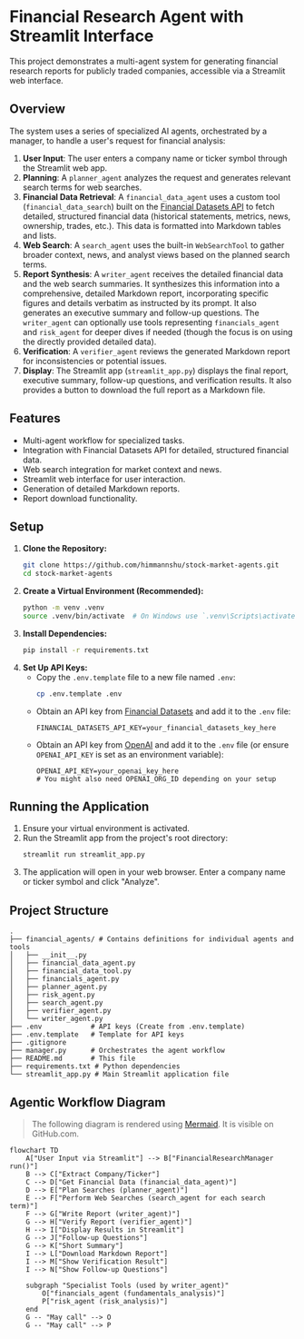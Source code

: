 # Financial Research Agent with Streamlit Interface

This project demonstrates a multi-agent system for generating financial research reports for publicly traded companies, accessible via a Streamlit web interface.

## Overview

The system uses a series of specialized AI agents, orchestrated by a manager, to handle a user's request for financial analysis:

1.  **User Input**: The user enters a company name or ticker symbol through the Streamlit web app.
2.  **Planning**: A `planner_agent` analyzes the request and generates relevant search terms for web searches.
3.  **Financial Data Retrieval**: A `financial_data_agent` uses a custom tool (`financial_data_search`) built on the [Financial Datasets API](https://docs.financialdatasets.ai/introduction) to fetch detailed, structured financial data (historical statements, metrics, news, ownership, trades, etc.). This data is formatted into Markdown tables and lists.
4.  **Web Search**: A `search_agent` uses the built-in `WebSearchTool` to gather broader context, news, and analyst views based on the planned search terms.
5.  **Report Synthesis**: A `writer_agent` receives the detailed financial data and the web search summaries. It synthesizes this information into a comprehensive, detailed Markdown report, incorporating specific figures and details verbatim as instructed by its prompt. It also generates an executive summary and follow-up questions. The `writer_agent` can optionally use tools representing `financials_agent` and `risk_agent` for deeper dives if needed (though the focus is on using the directly provided detailed data).
6.  **Verification**: A `verifier_agent` reviews the generated Markdown report for inconsistencies or potential issues.
7.  **Display**: The Streamlit app (`streamlit_app.py`) displays the final report, executive summary, follow-up questions, and verification results. It also provides a button to download the full report as a Markdown file.

## Features

*   Multi-agent workflow for specialized tasks.
*   Integration with Financial Datasets API for detailed, structured financial data.
*   Web search integration for market context and news.
*   Streamlit web interface for user interaction.
*   Generation of detailed Markdown reports.
*   Report download functionality.

## Setup

1.  **Clone the Repository:**
    ```bash
    git clone https://github.com/himmannshu/stock-market-agents.git
    cd stock-market-agents
    ```
2.  **Create a Virtual Environment (Recommended):**
    ```bash
    python -m venv .venv
    source .venv/bin/activate  # On Windows use `.venv\Scripts\activate`
    ```
3.  **Install Dependencies:**
    ```bash
    pip install -r requirements.txt
    ```
4.  **Set Up API Keys:**
    *   Copy the `.env.template` file to a new file named `.env`:
        ```bash
        cp .env.template .env
        ```
    *   Obtain an API key from [Financial Datasets](https://financialdatasets.ai) and add it to the `.env` file:
        ```
        FINANCIAL_DATASETS_API_KEY=your_financial_datasets_key_here
        ```
    *   Obtain an API key from [OpenAI](https://platform.openai.com/api-keys) and add it to the `.env` file (or ensure `OPENAI_API_KEY` is set as an environment variable):
        ```
        OPENAI_API_KEY=your_openai_key_here
        # You might also need OPENAI_ORG_ID depending on your setup
        ```

## Running the Application

1.  Ensure your virtual environment is activated.
2.  Run the Streamlit app from the project's root directory:
    ```bash
    streamlit run streamlit_app.py
    ```
3.  The application will open in your web browser. Enter a company name or ticker symbol and click "Analyze".

## Project Structure

```
.
├── financial_agents/ # Contains definitions for individual agents and tools
│   ├── __init__.py
│   ├── financial_data_agent.py
│   ├── financial_data_tool.py
│   ├── financials_agent.py
│   ├── planner_agent.py
│   ├── risk_agent.py
│   ├── search_agent.py
│   ├── verifier_agent.py
│   └── writer_agent.py
├── .env            # API keys (Create from .env.template)
├── .env.template   # Template for API keys
├── .gitignore
├── manager.py      # Orchestrates the agent workflow
├── README.md       # This file
├── requirements.txt # Python dependencies
└── streamlit_app.py # Main Streamlit application file
```

## Agentic Workflow Diagram

> The following diagram is rendered using [Mermaid](https://mermaid-js.github.io/mermaid/). It is visible on GitHub.com.

```mermaid
flowchart TD
    A["User Input via Streamlit"] --> B["FinancialResearchManager run()"]
    B --> C["Extract Company/Ticker"]
    C --> D["Get Financial Data (financial_data_agent)"]
    D --> E["Plan Searches (planner_agent)"]
    E --> F["Perform Web Searches (search_agent for each search term)"]
    F --> G["Write Report (writer_agent)"]
    G --> H["Verify Report (verifier_agent)"]
    H --> I["Display Results in Streamlit"]
    G --> J["Follow-up Questions"]
    G --> K["Short Summary"]
    I --> L["Download Markdown Report"]
    I --> M["Show Verification Result"]
    I --> N["Show Follow-up Questions"]

    subgraph "Specialist Tools (used by writer_agent)"
        O["financials_agent (fundamentals_analysis)"]
        P["risk_agent (risk_analysis)"]
    end
    G -- "May call" --> O
    G -- "May call" --> P
```
